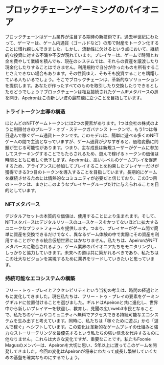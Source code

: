 # ブロックチェーンゲーミングのパイオニア

ブロックチェーンはゲーム業界が注目する期待の新技術です。過去半世紀にわたって、ゲーマーは、ゲーム内通貨（ゴールドなど）の形で財産をトークン化することに慣れ親しんできました。しかし、流動性に欠けるという点において、継続的な投資に対する不満や不安が現れています。プレイヤーは、ゲームで時間とお金を費やして業績を積んでも、現在のシステムでは、それらの資産を譲渡したり現金化したりすることはできません。利用規約で自分が作ったものを所有することさえできない場合もあります。その性質ゆえ、そもそも投資することを躊躇している人もいるでしょう。そこでブロックチェーンは、革新的なソリューションを提供します。あなたが作ったすべてのものを取引したり交換したりできるとしたらどうでしょう？ブロックチェーンは相互接続されたゲームIPメタバースの扉を開き、Apeironはこの新しい波の最前線に立つことを目指しています。

### トライトークン主導の構造

ほとんどのNFTゲームトークンには2つの要素があります。1つは会社の株式のように制限付きのプルーフ・オブ・ステークガバナンス トークンで、もう1つは毎日遊んで稼ぐゲーム通貨トークンです。このモデルは、簡単に遊べる多くのNFTゲームの間で主流となっていますが、ゲーム通貨が少なすぎると、価格変動に問題が生じる可能性があります。つまり、主な成長は新規ユーザーがゲームに参加してステーキングすることでもたらされるため、遊んで稼げるトークンの価値は時間とともに著しく低下します。Apeironは、高いレベルのゲームプレイを促進するため、アライアンスに参加してプレイすることを約束したプレイヤーだけが獲得できる3つ目のトークンを導入することを目指しています。長期的にゲームを継続させるためには情熱的なコミュニティが必要だと信じており、この3つ目のトークンは、まさにこのようなプレイヤーグループだけに与えられることを目的としています。

### NFTメタバース

デジタルアセットの本質的な価値は、使用することにより生まれます。そして、NFTメタバースはデジタルリソースのユースケースをかつてないほどに拡大するユニークなプラットフォームを提供します。つまり、プレイヤーがゲーム間で簡単に資産を交換できるだけでなく、異なるゲーム体験の中で実際にその資産を利用することができる統合仮想世界にほかなりません。私たちは、ApeironがNFTメタバースに融合されるよう、ゲーム業界のパイオニアたちをモニタリングし、しっかりと協力していきます。未来への道は共に築かれるべきであり、私たちはこの壮大なビジョンを実現するために業界をリードしていきたいと思っています。

### 持続可能なエコシステムの構築

フリー・トゥ・プレイとアクセシビリティという当初の考えは、時間の経過とともに変化してきました。現在私たちは、フリー・トゥ・プレイの要素をゲーミングギルドに位置付けることを選びました。ギルドはApeironと共に進化し、世界中から新しいプレイヤーを歓迎し、教育し、見聞の広いweb3市民となることで、私たちのゲームやコミュニティへ無料でアクセスできる持続可能なエコシステムを生み出すと考えています。同時に、私たちは「稼ぐために遊ぶ」から「遊んで稼ぐ」へシフトしています。この変化は革新的なゲームプレイの仕組みと強力なストーリーテリングを最優先するという私たちの強い信念を代弁するものに他なりません。これらは大きな変化ですが、重要なことです。私たちFoonie Magusのメンバーは、Apeironを大切に思い、5年以上に渡ってこのゲームを開発してきました。今回の変化はApeironが将来にわたって成長し繁栄していくための基盤を確実なものにするでしょう。
